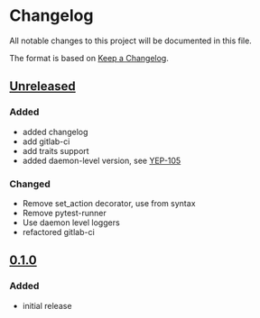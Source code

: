 # Changelog
All notable changes to this project will be documented in this file.

The format is based on [Keep a Changelog](https://keepachangelog.com/).

## [Unreleased]

### Added
- added changelog
- add gitlab-ci
- add traits support
- added daemon-level version, see [YEP-105](https://yeps.yaq.fyi/105/)

### Changed
- Remove set_action decorator, use from syntax
- Remove pytest-runner
- Use daemon level loggers
- refactored gitlab-ci

## [0.1.0]

### Added
- initial release

[Unreleased]: https://gitlab.com/yaq/yaqd-horiba/-/compare/v0.1.0...master
[0.1.0]: https://gitlab.com/yaq/yaqd-horiba/-/tags/v0.1.0
